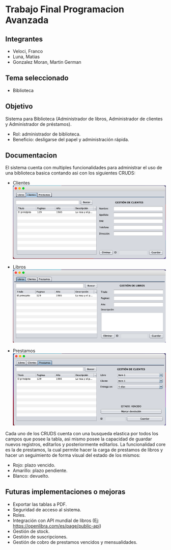 # Trabajo Final Programacion Avanzada

## Integrantes
* Veloci, Franco
* Luna, Matias
* Gonzalez Moran, Martin German

## Tema seleccionado
* Biblioteca

## Objetivo
Sistema para Biblioteca (Administrador de libros, Administrador de clientes y Administrador de préstamos).
* Rol: administrador de biblioteca.
* Beneficio: desligarse del papel y administración rápida.

## Documentacion
El sistema cuenta con multiples funcionalidades para administrar el uso de una biblioteca basica contando asi con los siguientes CRUDS:

* Clientes
![Diagrama de clases biblioteca](doc/clientes_screenshot.png)

* Libros
![Diagrama de clases biblioteca](doc/libros_screenshot.png)

* Prestamos
![Diagrama de clases biblioteca](doc/prestamos_screenshot.png)

Cada uno de los CRUDS cuenta con una busqueda elastica por todos los campos que posee la tabla, asi mismo posee la capacidad de guardar nuevos registros, editarlos y posteriormente editarlos. La funcionalidad core es la de prestamos, la cual permite hacer la carga de prestamos de libros y hacer un seguimiento de forma visual del estado de los mismos:
* Rojo: plazo vencido.
* Amarillo: plazo pendiente.
* Blanco: devuelto.

## Futuras implementaciones o mejoras
* Exportar las tablas a PDF.
* Seguridad de acceso al sistema.
* Roles.
* Integración con API mundial de libros (Ej: https://openlibra.com/es/page/public-api)
* Gestión de stock.
* Gestión de suscripciones.
* Gestión de cobro de prestamos vencidos y mensualidades.